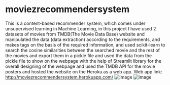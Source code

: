 # moviezrecommendersystem
This is a content-based recommender system, which comes under unsupervised learning in Machine Learning, in this project I have used 2 datasets of movies from TMDB(The Movie Data Base) website and manipulated the data (data extraction) according to the requirements, and makes tags on the basis of the required information, and used scikit-learn to search the cosine similarities between the searched movie and the rest of the movies and export them in a pickle file and used the data from the pickle file to show on the webpage with the help of Streamlit library for the overall designing of the webpage and used the TMDB API for the movie posters and hosted the website on the Heroku as a web app.
Web app link: http://moviezrecommendersystem.herokuapp.com/
![image](https://user-images.githubusercontent.com/72484173/209073839-9f61c4fa-752a-4f92-9049-6d3230d488ff.png)
![image](https://user-images.githubusercontent.com/72484173/209073864-e10d4544-fc29-43dd-8743-85696462cdfc.png)
